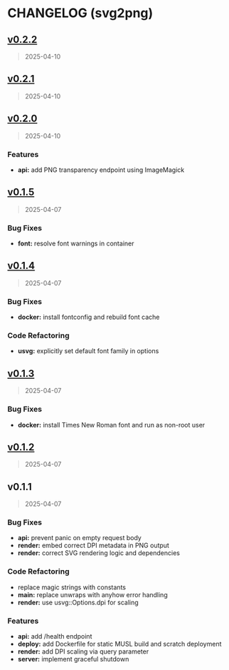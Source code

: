 # CHANGELOG (svg2png)


<a name="v0.2.2"></a>
## [v0.2.2](https://github.com/Govcraft/svg2png/compare/v0.2.1...v0.2.2)

> 2025-04-10


<a name="v0.2.1"></a>
## [v0.2.1](https://github.com/Govcraft/svg2png/compare/v0.2.0...v0.2.1)

> 2025-04-10


<a name="v0.2.0"></a>
## [v0.2.0](https://github.com/Govcraft/svg2png/compare/v0.1.5...v0.2.0)

> 2025-04-10

### Features

* **api:** add PNG transparency endpoint using ImageMagick


<a name="v0.1.5"></a>
## [v0.1.5](https://github.com/Govcraft/svg2png/compare/v0.1.4...v0.1.5)

> 2025-04-07

### Bug Fixes

* **font:** resolve font warnings in container


<a name="v0.1.4"></a>
## [v0.1.4](https://github.com/Govcraft/svg2png/compare/v0.1.3...v0.1.4)

> 2025-04-07

### Bug Fixes

* **docker:** install fontconfig and rebuild font cache

### Code Refactoring

* **usvg:** explicitly set default font family in options


<a name="v0.1.3"></a>
## [v0.1.3](https://github.com/Govcraft/svg2png/compare/v0.1.2...v0.1.3)

> 2025-04-07

### Bug Fixes

* **docker:** install Times New Roman font and run as non-root user


<a name="v0.1.2"></a>
## [v0.1.2](https://github.com/Govcraft/svg2png/compare/v0.1.1...v0.1.2)

> 2025-04-07


<a name="v0.1.1"></a>
## v0.1.1

> 2025-04-07

### Bug Fixes

* **api:** prevent panic on empty request body
* **render:** embed correct DPI metadata in PNG output
* **render:** correct SVG rendering logic and dependencies

### Code Refactoring

* replace magic strings with constants
* **main:** replace unwraps with anyhow error handling
* **render:** use usvg::Options.dpi for scaling

### Features

* **api:** add /health endpoint
* **deploy:** add Dockerfile for static MUSL build and scratch deployment
* **render:** add DPI scaling via query parameter
* **server:** implement graceful shutdown


